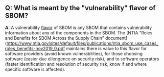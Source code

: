 ## **Q: What is meant by the "vulnerability" flavor of  SBOM?**
**A:** 
A vulnerability [flavor](./flavors.md) of SBOM is any SBOM that contains vulnerability information
about any of the components in the SBOM.
The [NTIA "Roles and Benefits for SBOM Across the Supply Chain" document](https://www.ntia.gov/sites/default/files/publications/ntia_sbom_use_cases_roles_benefits-nov2019_0.pdf
maintains there is value to this flavor for software providers (avoid known vulnerabilities),
for those choosing software (easier due dilengence on security risk),
and to software operators (faster identification and resolution of security risk, know if and where specific software is affected).
